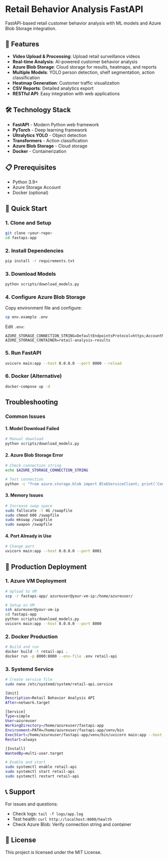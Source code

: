 # Retail Behavior Analysis FastAPI

FastAPI-based retail customer behavior analysis with ML models and Azure Blob Storage integration.

## 🚀 Features

- **Video Upload & Processing**: Upload retail surveillance videos
- **Real-time Analysis**: AI-powered customer behavior analysis
- **Azure Blob Storage**: Cloud storage for results, heatmaps, and reports
- **Multiple Models**: YOLO person detection, shelf segmentation, action classification
- **Heatmap Generation**: Customer traffic visualization
- **CSV Reports**: Detailed analytics export
- **RESTful API**: Easy integration with web applications

## 🛠 Technology Stack

- **FastAPI** - Modern Python web framework
- **PyTorch** - Deep learning framework
- **Ultralytics YOLO** - Object detection
- **Transformers** - Action classification
- **Azure Blob Storage** - Cloud storage
- **Docker** - Containerization

## 📋 Prerequisites

- Python 3.9+
- Azure Storage Account
- Docker (optional)

## 🚀 Quick Start

### 1. Clone and Setup

```bash
git clone <your-repo>
cd fastapi-app
```

### 2. Install Dependencies

```bash
pip install -r requirements.txt
```

### 3. Download Models

```bash
python scripts/download_models.py
```

### 4. Configure Azure Blob Storage

Copy environment file and configure:

```bash
cp env.example .env
```

Edit `.env`:
```env
AZURE_STORAGE_CONNECTION_STRING=DefaultEndpointsProtocol=https;AccountName=yourstorageaccount;AccountKey=yourstoragekey;EndpointSuffix=core.windows.net
AZURE_STORAGE_CONTAINER=retail-analysis-results
```

### 5. Run FastAPI

```bash
uvicorn main:app --host 0.0.0.0 --port 8000 --reload
```

### 6. Docker (Alternative)

```bash
docker-compose up -d
```

##  Troubleshooting

### Common Issues

#### 1. Model Download Failed
```bash
# Manual download
python scripts/download_models.py
```

#### 2. Azure Blob Storage Error
```bash
# Check connection string
echo $AZURE_STORAGE_CONNECTION_STRING

# Test connection
python -c "from azure.storage.blob import BlobServiceClient; print('Connection OK')"
```

#### 3. Memory Issues
```bash
# Increase swap space
sudo fallocate -l 4G /swapfile
sudo chmod 600 /swapfile
sudo mkswap /swapfile
sudo swapon /swapfile
```

#### 4. Port Already in Use
```bash
# Change port
uvicorn main:app --host 0.0.0.0 --port 8001
```
## 🚀 Production Deployment

### 1. Azure VM Deployment
```bash
# Upload to VM
scp -r fastapi-app/ azureuser@your-vm-ip:/home/azureuser/

# Setup on VM
ssh azureuser@your-vm-ip
cd fastapi-app
python scripts/download_models.py
uvicorn main:app --host 0.0.0.0 --port 8000
```

### 2. Docker Production
```bash
# Build and run
docker build -t retail-api .
docker run -p 8000:8000 --env-file .env retail-api
```

### 3. Systemd Service
```bash
# Create service file
sudo nano /etc/systemd/system/retail-api.service

[Unit]
Description=Retail Behavior Analysis API
After=network.target

[Service]
Type=simple
User=azureuser
WorkingDirectory=/home/azureuser/fastapi-app
Environment=PATH=/home/azureuser/fastapi-app/venv/bin
ExecStart=/home/azureuser/fastapi-app/venv/bin/uvicorn main:app --host 0.0.0.0 --port 8000
Restart=always

[Install]
WantedBy=multi-user.target

# Enable and start
sudo systemctl enable retail-api
sudo systemctl start retail-api
sudo systemctl restart retail-api

```

## 📞 Support

For issues and questions:
- Check logs: `tail -f logs/app.log`
- Test health: `curl http://localhost:8000/health`
- Check Azure Blob: Verify connection string and container

## 📄 License

This project is licensed under the MIT License. 